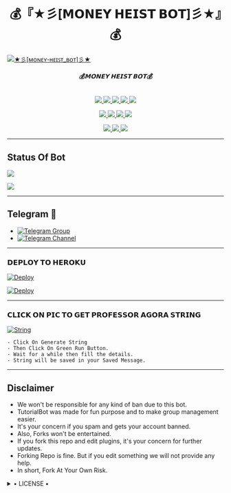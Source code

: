 <h1 align="center">
<b> 💰『★彡[𝗠𝗢𝗡𝗘𝗬 𝗛𝗘𝗜𝗦𝗧 𝗕𝗢𝗧]彡★』💰 </b>
</h1>

[![★彡[ᴍᴏɴᴇʏ-ʜᴇɪꜱᴛ_ʙᴏᴛ]彡★](https://telegra.ph/file/522ed4911518f4b7f51eb.jpg)](https://github.com/Blue-OS/MONEY-HEIST-BOT)

<h6 align="center">
  <b>💰𝗠𝗢𝗡𝗘𝗬 𝗛𝗘𝗜𝗦𝗧 𝗕𝗢𝗧💰</b>
</h6>

<p align="center">
<a href="https://github.com/Blue-OS/MONEY-HEIST-BOT" alt="GitHub closed issues"> <img src="https://img.shields.io/github/issues-closed-raw/Blue-OS/MONEY-HEIST-BOT?style=flat&logo=github&color=success" /> </a>
<a href="https://github.com/Blue-OS/MONEY-HEIST-BOT/graphs/contributors" alt="GitHub contributors"> <img src="https://img.shields.io/github/contributors/Blue-OS/MONEY-HEIST-BOT?style=flat&logo=github" /> </a>
<a href="https://github.com/Blue-OS/MONEY-HEIST-BOT/network/members" alt="GitHub forks"> <img src="https://img.shields.io/github/forks/Blue-OS/MONEY-HEIST-BOT?label=Forks&logo=github" /> </a>
<a href="https://github.com/Blue-OS/MONEY-HEIST-BOT" alt="GitHub closed pull requests"> <img src="https://img.shields.io/github/issues-pr-closed-raw/Blue-OS/MONEY-HEIST-BOT?color=success" /> </a>
<a href="https://github.com/Blue-OS/MONEY-HEIST-BOT" alt="GitHub issues"> <img src="https://img.shields.io/github/issues-raw/Blue-OS/MONEY-HEIST-BOT?style=flat&logo=github&color=yellow" /> </a>
</p>
<p align="center">
<a href="https://www.python.org/" alt="made-with-python"> <img src="https://img.shields.io/badge/Made%20with-Python-1f425f.svg?style=flat&logo=python&color=blue" /> </a>
<a href="https://github.com/Blue-OS/MONEY-HEIST-BOT" alt="Docker!"> <img src="https://aleen42.github.io/badges/src/docker.svg" /> </a>
<a href="https://github.com/Blue-OS/MONEY-HEIST-BOT" alt="GitHub repo size"> <img src="https://img.shields.io/github/repo-size/Blue-OS/MONEY-HEIST-BOT" /> </a>
<a href="https://github.com/Blue-OS/MONEY-HEIST-BOT/blob/master/LICENSE" alt="GPLv3 license"> <img src="https://img.shields.io/badge/License-GPLv3-blue.svg" /> </a>
</p>
<p align="center">
<a href="https://t.me/Legend_Userbot" alt="Telegram!"> <img src="https://aleen42.github.io/badges/src/telegram.svg" /> </a>
<a href="https://github.com/Blue-OS/MONEY-HEIST-BOT/graphs/commit-activity" alt="Maintenance"> <img src="https://img.shields.io/badge/Maintained%3F-yes-green.svg" /> </a>
<a href="https://makeapullrequest.com" alt="PRs Welcome"> <img src="https://img.shields.io/badge/PRs-welcome-brightgreen.svg?style=flat-square" /> </a>
</p>

------
## Status Of Bot 
<p align="left">
    <a href="https://github.com/Blue-OS/MONEY-HEIST-BOT/network/members"><img src="https://img.shields.io/github/forks/Blue-OS/MONEY-HEIST-BOT?label=Forks&logoColor=Black&style=social"></a><p align="left"><a href="https://github.com/Blue-OS/MONEY-HEIST-BOT/stargazers"><img src="https://img.shields.io/github/stars/Blue-OS/MONEY-HEIST-BOT?logoColor=Blue&style=social"></a><p align="left"><a href="https://github.com/Blue-OS/MONEY-HEIST-BOT"></a><p align="left"><a href="https://github.com/Blue-OS/MONEY-HEIST-BOT?"></a>

------
## Telegram 🏪
- [![Telegram Group](https://img.shields.io/badge/Telegram-Group-red)](https://t.me/MM_Userbot)
- [![Telegram Channel](https://img.shields.io/badge/Telegram-Channel-red)](https://t.me/mm_userbot_channel)

--------------------
      
<h3> 𝗗𝗘𝗣𝗟𝗢𝗬 𝗧𝗢 𝗛𝗘𝗥𝗢𝗞𝗨</h3>

[![Deploy](https://www.herokucdn.com/deploy/button.svg)](https://heroku.com/deploy?template=https://github.com/Professor-Money-Heist/MONEY-HEIST-BOT)

[![Deploy](https://telegra.ph/file/d8b34e339581c5108fdc2.jpg)](https://heroku.com/deploy?template=https://github.com/Professor-Money-Heist/MONEY-HEIST-BOT)


---------

<h3> 𝗖𝗟𝗜𝗖𝗞 𝗢𝗡 𝗣𝗜𝗖 𝗧𝗢 𝗚𝗘𝗧 𝗣𝗥𝗢𝗙𝗘𝗦𝗦𝗢𝗥 𝗔𝗚𝗢𝗥𝗔 𝗦𝗧𝗥𝗜𝗡𝗚</h3>

[![String](https://telegra.ph/file/acb8e76f54ad62d14fcf2.jpg)](https://replit.com/@KrishnaJaiswal1/LEGENDBOT#main.py) 

    - Click On Generate String
    - Then Click On Green Run Button.
    - Wait for a while then fill the details.
    - String will be saved in your Saved Message.


------
## Disclaimer
- We won't be responsible for any kind of ban due to this bot.
- TutorialBot was made for fun purpose and to make group management easier.
- It's your concern if you spam and gets your account banned.
- Also, Forks won't be entertained.
- If you fork this repo and edit plugins, it's your concern for further updates.
- Forking Repo is fine. But if you edit something we will not provide any help.
- In short, Fork At Your Own Risk.

<details>

  <summary> • LICENSE • </summary>

![](https://www.gnu.org/graphics/gplv3-or-later.png)



Poject [MONEY-HEIST-BOT](https://github.com/Blue-OS/MONEY-HEIST-BOT) is free software: you can redistribute it and/or modify

it under the terms of the GNU General Public License as published by

the Free Software Foundation, either version 3 of the License, or

(at your option) any later version.

This program is distributed in the hope that it will be useful,

but WITHOUT ANY WARRANTY; without even the implied warranty of

MERCHANTABILITY or FITNESS FOR A PARTICULAR PURPOSE.  See the

GNU General Public License for more details.

You should have received a copy of the GNU General Public License

along with this program. If not, see <https://www.gnu.org/licenses/>.

</details>
